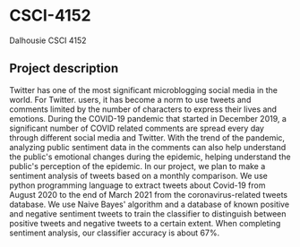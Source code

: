 # CSCI-4152
Dalhousie CSCI 4152

## Project description 
Twitter has one of the most significant microblogging social media in the world. For Twitter. users, it has become a norm to use tweets and comments limited by the number of characters to express their lives and emotions. During the COVID-19 pandemic that started in December 2019, a significant number of COVID related comments are spread every day through different social media and Twitter. With the trend of the pandemic, analyzing public sentiment data in the comments can also help understand the public's emotional changes during the epidemic, helping understand the public's perception of the epidemic. In our project, we plan to make a sentiment analysis of tweets based on a monthly comparison. We use python programming language to extract tweets about Covid-19 from August 2020 to the end of March 2021 from the coronavirus-related tweets database. We use Naive Bayes' algorithm and a database of known positive and negative sentiment tweets to train the classifier to distinguish between positive tweets and negative tweets to a certain extent. When completing sentiment analysis, our classifier accuracy is about 67%.
